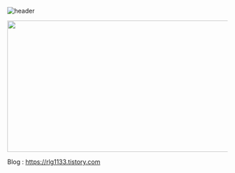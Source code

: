 ![header](https://capsule-render.vercel.app/api?type=waving&color=auto&height=200&section=header&text=Gihyeon😎&fontSize=90)

<a href="https://github.com/devxb/gitanimals">
<img
  src="https://render.gitanimals.org/farms/Gyeony95"
  width="600"
  height="300"
/>
</a>


Blog : https://rlg1133.tistory.com  

